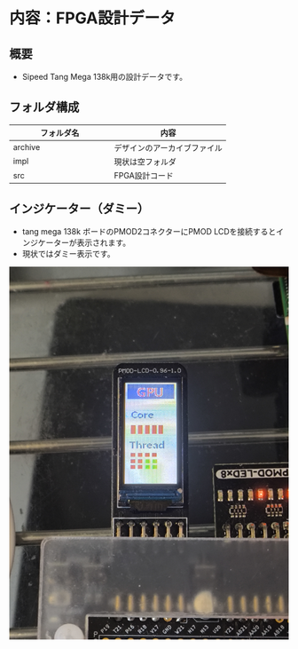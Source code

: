 # 内容：FPGA設計データ

## 概要
- Sipeed Tang Mega 138k用の設計データです。

## フォルダ構成

| フォルダ名　　　　　　　| 内容                                  |
|------------|--------------------------------------|
| archive    | デザインのアーカイブファイル              | 
| impl       | 現状は空フォルダ                        | 
| src        | FPGA設計コード                         |

## インジケーター（ダミー）
- tang mega 138k ボードのPMOD2コネクターにPMOD LCDを接続するとインジケーターが表示されます。
- 現状ではダミー表示です。

![PMOD_LCD](https://github.com/rmbmp717/EduFPGA-RP5GPU/blob/main/image/PMOD_LCD.jpg?raw=true)
